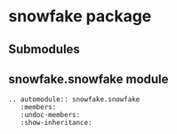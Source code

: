 # snowfake package

## Submodules

## snowfake.snowfake module

```{eval-rst}
.. automodule:: snowfake.snowfake
   :members:
   :undoc-members:
   :show-inheritance:
```
